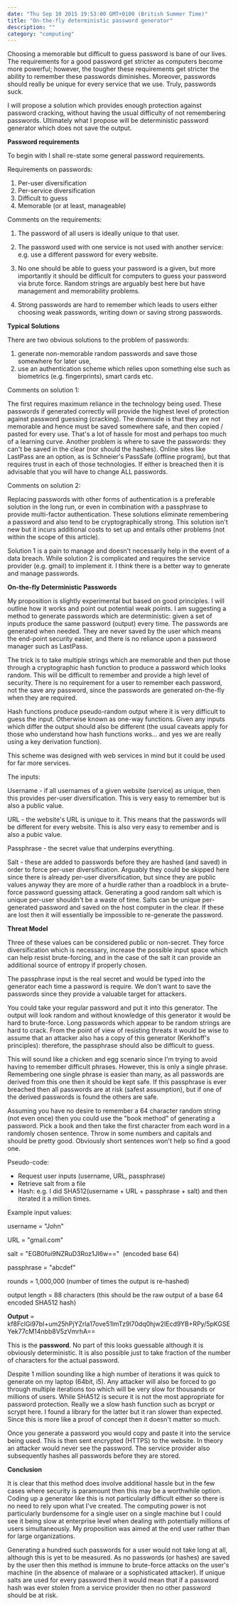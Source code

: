 ```yaml
---
date: "Thu Sep 10 2015 19:53:00 GMT+0100 (British Summer Time)"
title: "On-the-fly deterministic password generator"
description: ""
category: "computing"
---
```

Choosing a memorable but difficult to guess password is bane of our lives. The requirements for a good password get stricter as computers become more powerful; however, the tougher these requirements get stricter the ability to remember these passwords diminishes. Moreover, passwords should really be unique for every service that we use. Truly, passwords suck.

I will propose a solution which provides enough protection against password cracking, without having the usual difficulty of not remembering passwords. Ultimately what I propose will be deterministic password generator which does not save the output.

**Password requirements**

To begin with I shall re-state some general password requirements.

Requirements on passwords:

1.  Per-user diversification
2.  Per-service diversification
3.  Difficult to guess
4.  Memorable (or at least, manageable)

Comments on the requirements:

1) The password of all users is ideally unique to that user.

2) The password used with one service is not used with another service: e.g. use a different password for every website.

3) No one should be able to guess your password is a given, but more importantly it should be difficult for computers to guess your password via brute force. Random strings are arguably best here but have management and memorability problems.

4) Strong passwords are hard to remember which leads to users either choosing weak passwords, writing down or saving strong passwords.

**Typical Solutions**

There are two obvious solutions to the problem of passwords:

1.  generate non-memorable random passwords and save those somewhere for later use,
2.  use an authentication scheme which relies upon something else such as biometrics (e.g. fingerprints), smart cards etc.

Comments on solution 1:

The first requires maximum reliance in the technology being used. These passwords if generated correctly will provide the highest level of protection against password guessing (cracking). The downside is that they are not memorable and hence must be saved somewhere safe, and then copied / pasted for every use. That's a lot of hassle for most and perhaps too much of a learning curve. Another problem is where to save the passwords: they can't be saved in the clear (nor should the hashes). Online sites like LastPass are an option, as is Schneier's PassSafe (offline program), but that requires trust in each of those technologies. If either is breached then it is advisable that you will have to change ALL passwords.

Comments on solution 2:

Replacing passwords with other forms of authentication is a preferable solution in the long run, or even in combination with a passphrase to provide multi-factor authentication. These solutions eliminate remembering a password and also tend to be cryptographically strong. This solution isn't new but it incurs additional costs to set up and entails other problems (not within the scope of this article).

Solution 1 is a pain to manage and doesn't necessarily help in the event of a data breach. While solution 2 is complicated and requires the service provider (e.g. gmail) to implement it. I think there is a better way to generate and manage passwords.

**On-the-fly Deterministic Passwords**

My proposition is slightly experimental but based on good principles. I will outline how it works and point out potential weak points. I am suggesting a method to generate passwords which are deterministic: given a set of inputs produce the same password (output) every time. The passwords are generated when needed. They are never saved by the user which means the end-point security easier, and there is no reliance upon a password manager such as LastPass.

The trick is to take multiple strings which are memorable and then put those through a cryptographic hash function to produce a password which looks random. This will be difficult to remember and provide a high level of security. There is no requirement for a user to remember each password, not the save any password, since the passwords are generated on-the-fly when they are required.

Hash functions produce pseudo-random output where it is very difficult to guess the input. Otherwise known as one-way functions. Given any inputs which differ the output should also be different (the usual caveats apply for those who understand how hash functions works... and yes we are really using a key derivation function).

This scheme was designed with web services in mind but it could be used for far more services.

The inputs:

Username - if all usernames of a given website (service) as unique, then this provides per-user diversification. This is very easy to remember but is also a public value.

URL - the website's URL is unique to it. This means that the passwords will be different for every website. This is also very easy to remember and is also a pubic value.

Passphrase - the secret value that underpins everything.

Salt - these are added to passwords before they are hashed (and saved) in order to force per-user diversification. Arguably they could be skipped here since there is already per-user diversification, but since they are public values anyway they are more of a hurdle rather than a roadblock in a brute-force password guessing attack. Generating a good random salt which is unique per-user shouldn't be a waste of time. Salts can be unique per-generated password and saved on the host computer in the clear. If these are lost then it will essentially be impossible to re-generate the password.

**Threat Model**

Three of these values can be considered public or non-secret. They force diversification which is necessary, increase the possible input space which can help resist brute-forcing, and in the case of the salt it can provide an additional source of entropy if properly chosen.

The passphrase input is the real secret and would be typed into the generator each time a password is require. We don't want to save the passwords since they provide a valuable target for attackers.

You could take your regular password and put it into this generator. The output will look random and without knowledge of this generator it would be hard to brute-force. Long passwords which appear to be random strings are hard to crack. From the point of view of resisting threats it would be wise to assume that an attacker also has a copy of this generator (Kerkhoff's principles): therefore, the passphrase should also be difficult to guess.

This will sound like a chicken and egg scenario since I'm trying to avoid having to remember difficult phrases. However, this is only a single phrase. Remembering one single phrase is easier than many, as all passwords are derived from this one then it should be kept safe. If this passphrase is ever breached then all passwords are at risk (safest assumption), but if one of the derived passwords is found the others are safe.

Assuming you have no desire to remember a 64 character random string (not even once) then you could use the "book method" of generating a password. Pick a book and then take the first character from each word in a randomly chosen sentence. Throw in some numbers and capitals and should be pretty good. Obviously short sentences won't help so find a good one.

Pseudo-code:

*   Request user inputs (username, URL, passphrase)
*   Retrieve salt from a file
*   Hash: e.g. I did SHA512(username + URL + passphrase + salt) and then iterated it a million times.

Example input values:

username = "John"

URL = "gmail.com"

salt = "EGB0fui9NZRuD3Roz1Jl6w=="  (encoded base 64)

passphrase = "abcdef"

rounds = 1,000,000 (number of times the output is re-hashed)

output length = 88 characters (this should be the raw output of a base 64 encoded SHA512 hash)

**Output** = kf8FclGi97bI+um25hPjYZrla17ove51lmTz9l70dq0hjw2IEcd9YB+RPy/5pKGSEYek77cM14nbb8V5zVmrhA==

This is the **password**. No part of this looks guessable although it is obviously deterministic. It is also possible just to take fraction of the number of characters for the actual password.

Despite 1 million sounding like a high number of iterations it was quick to generate on my laptop (64bit, i5). Any attacker will also be forced to go through multiple iterations too which will be very slow for thousands or millions of users. While SHA512 is secure it is not the most appropriate for password protection. Really we a slow hash function such as bcrypt or scrypt here. I found a library for the latter but it ran slower than expected. Since this is more like a proof of concept then it doesn't matter so much.

Once you generate a password you would copy and paste it into the service being used. This is then sent encrypted (HTTPS) to the website. In theory an attacker would never see the password. The service provider also subsequently hashes all passwords before they are stored.

**Conclusion**

It is clear that this method does involve additional hassle but in the few cases where security is paramount then this may be a worthwhile option. Coding up a generator like this is not particularly difficult either so there is no need to rely upon what I've created. The computing power is not particularly burdensome for a single user on a single machine but I could see it being slow at enterprise level when dealing with potentially millions of users simultaneously. My proposition was aimed at the end user rather than for large organizations.

Generating a hundred such passwords for a user would not take long at all, although this is yet to be measured. As no passwords (or hashes) are saved by the user then this method is immune to brute-force attacks on the user's machine (in the absence of malware or a sophisticated attacker). If unique salts are used for every password then it would mean that if a password hash was ever stolen from a service provider then no other password should be at risk.